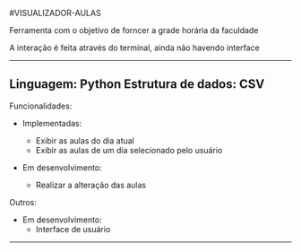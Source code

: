 #VISUALIZADOR-AULAS

Ferramenta com o objetivo de forncer a grade horária da faculdade

A interação é feita através do terminal, ainda não havendo interface

------------------------------------------------------------------------------------------
Linguagem: Python
Estrutura de dados: CSV
------------------------------------------------------------------------------------------
Funcionalidades:

- Implementadas:
  - Exibir as aulas do dia atual
  - Exibir as aulas de um dia selecionado pelo usuário

- Em desenvolvimento:
  - Realizar a alteração das aulas

Outros:

- Em desenvolvimento:
  - Interface de usuário
------------------------------------------------------------------------------------------
